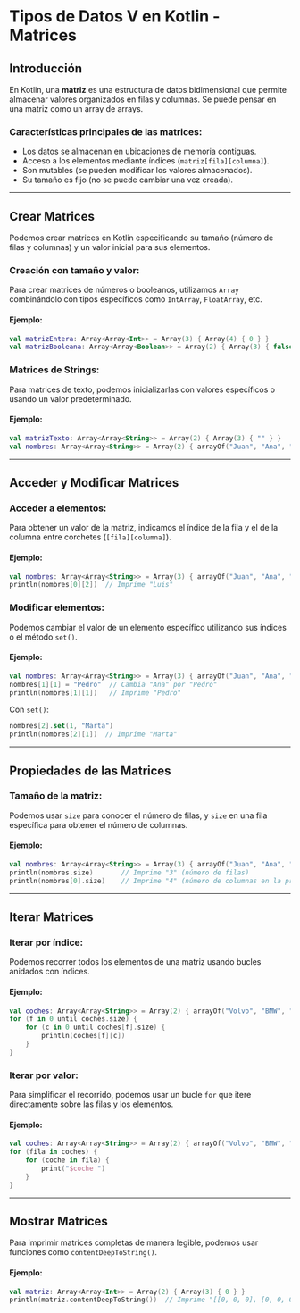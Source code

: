 # Tipos de Datos V en Kotlin - Matrices

## Introducción

En Kotlin, una **matriz** es una estructura de datos bidimensional que permite almacenar valores organizados en filas y columnas. Se puede pensar en una matriz como un array de arrays.

### Características principales de las matrices:

- Los datos se almacenan en ubicaciones de memoria contiguas.
- Acceso a los elementos mediante índices (`matriz[fila][columna]`).
- Son mutables (se pueden modificar los valores almacenados).
- Su tamaño es fijo (no se puede cambiar una vez creada).

---

## **Crear Matrices**

Podemos crear matrices en Kotlin especificando su tamaño (número de filas y columnas) y un valor inicial para sus elementos.

### Creación con tamaño y valor:
Para crear matrices de números o booleanos, utilizamos `Array` combinándolo con tipos específicos como `IntArray`, `FloatArray`, etc.

#### Ejemplo:
```kotlin
val matrizEntera: Array<Array<Int>> = Array(3) { Array(4) { 0 } }
val matrizBooleana: Array<Array<Boolean>> = Array(2) { Array(3) { false } }
```

### Matrices de Strings:
Para matrices de texto, podemos inicializarlas con valores específicos o usando un valor predeterminado.

#### Ejemplo:
```kotlin
val matrizTexto: Array<Array<String>> = Array(2) { Array(3) { "" } }
val nombres: Array<Array<String>> = Array(2) { arrayOf("Juan", "Ana", "Luis") }
```

---

## **Acceder y Modificar Matrices**

### Acceder a elementos:
Para obtener un valor de la matriz, indicamos el índice de la fila y el de la columna entre corchetes (`[fila][columna]`).

#### Ejemplo:
```kotlin
val nombres: Array<Array<String>> = Array(3) { arrayOf("Juan", "Ana", "Luis", "Eva") }
println(nombres[0][2])  // Imprime "Luis"
```

### Modificar elementos:
Podemos cambiar el valor de un elemento específico utilizando sus índices o el método `set()`.

#### Ejemplo:
```kotlin
val nombres: Array<Array<String>> = Array(3) { arrayOf("Juan", "Ana", "Luis", "Eva") }
nombres[1][1] = "Pedro"  // Cambia "Ana" por "Pedro"
println(nombres[1][1])   // Imprime "Pedro"
```

Con `set()`:
```kotlin
nombres[2].set(1, "Marta")
println(nombres[2][1])  // Imprime "Marta"
```

---

## **Propiedades de las Matrices**

### Tamaño de la matriz:
Podemos usar `size` para conocer el número de filas, y `size` en una fila específica para obtener el número de columnas.

#### Ejemplo:
```kotlin
val nombres: Array<Array<String>> = Array(3) { arrayOf("Juan", "Ana", "Luis", "Eva") }
println(nombres.size)       // Imprime "3" (número de filas)
println(nombres[0].size)    // Imprime "4" (número de columnas en la primera fila)
```

---

## **Iterar Matrices**

### Iterar por índice:
Podemos recorrer todos los elementos de una matriz usando bucles anidados con índices.

#### Ejemplo:
```kotlin
val coches: Array<Array<String>> = Array(2) { arrayOf("Volvo", "BMW", "Ford") }
for (f in 0 until coches.size) {
    for (c in 0 until coches[f].size) {
        println(coches[f][c])
    }
}
```

### Iterar por valor:
Para simplificar el recorrido, podemos usar un bucle `for` que itere directamente sobre las filas y los elementos.

#### Ejemplo:
```kotlin
val coches: Array<Array<String>> = Array(2) { arrayOf("Volvo", "BMW", "Ford") }
for (fila in coches) {
    for (coche in fila) {
        print("$coche ")
    }
}
```

---

## **Mostrar Matrices**

Para imprimir matrices completas de manera legible, podemos usar funciones como `contentDeepToString()`.

#### Ejemplo:
```kotlin
val matriz: Array<Array<Int>> = Array(2) { Array(3) { 0 } }
println(matriz.contentDeepToString())  // Imprime "[[0, 0, 0], [0, 0, 0]]"
```
